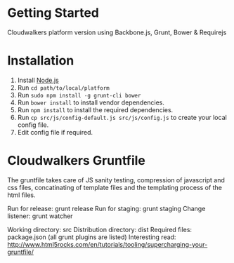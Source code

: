 # Getting Started

Cloudwalkers platform version using Backbone.js, Grunt, Bower & Requirejs


# Installation

1. Install [Node.js](http://nodejs.org/)
2. Run ```cd path/to/local/platform```
3. Run ```sudo npm install -g grunt-cli bower```
4. Run ```bower install``` to install vendor dependencies.
5. Run ```npm install``` to install the required dependencies.
6. Run ```cp src/js/config-default.js src/js/config.js``` to create your local config file.
7. Edit config file if required.


# Cloudwalkers Gruntfile

The gruntfile takes care of JS sanity testing,
compression of javascript and css files, concatinating of template files
and the templating process of the html files.

Run for release: 			grunt release
Run for staging:			grunt staging
Change listener:			grunt watcher

Working directory: 			src
Distribution directory: 	dist
Required files: 			package.json (all grunt plugins are listed)
Interesting read: 			http://www.html5rocks.com/en/tutorials/tooling/supercharging-your-gruntfile/



[Grunt]: http://gruntjs.com/
[Bower]: http://bower.io/
[npm]: https://www.npmjs.org/